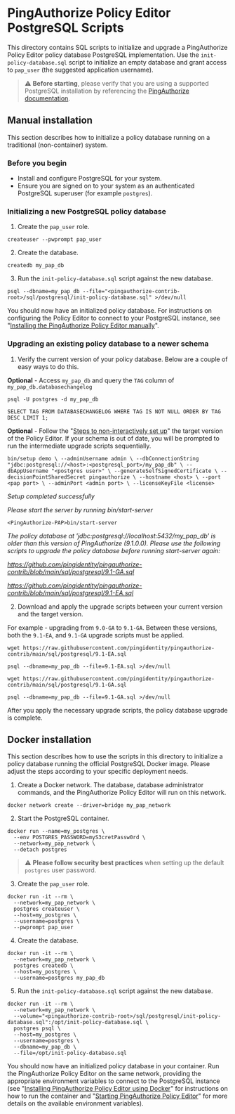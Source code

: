 # PingAuthorize Policy Editor PostgreSQL Scripts
This directory contains SQL scripts to initialize and upgrade a PingAuthorize Policy Editor policy
database PostgreSQL implementation. Use the `init-policy-database.sql` script to initialize an empty database
and grant access to `pap_user` (the suggested application username).
> :warning: **Before starting**, please verify that you are using a supported PostgreSQL installation by referencing
the [PingAuthorize documentation](https://docs.pingidentity.com/csh?Product=paz-latest&Page=home).
## Manual installation
This section describes how to initialize a policy database running on a traditional (non-container) system.

### Before you begin
* Install and configure PostgreSQL for your system.
* Ensure you are signed on to your system as an authenticated PostgreSQL superuser (for example `postgres`).

### Initializing a new PostgreSQL policy database
1. Create the `pap_user` role.
```
createuser --pwprompt pap_user
```
2. Create the database.
```
createdb my_pap_db
```
3. Run the `init-policy-database.sql` script against the new database.
```
psql --dbname=my_pap_db --file="<pingauthorize-contrib-root>/sql/postgresql/init-policy-database.sql" >/dev/null
```
You should now have an initialized policy database. For instructions on configuring the Policy Editor to connect to
your PostgreSQL instance, see "[Installing the PingAuthorize Policy Editor manually](https://docs.pingidentity.com/csh?Product=paz-latest&context=paz_install_pe_noninteractive)".

### Upgrading an existing policy database to a newer schema
1. Verify the current version of your policy database. Below are a couple of easy ways to do this.

**Optional** - Access `my_pap_db` and query the `TAG` column of `my_pap_db.databasechangelog`

`psql -U postgres -d my_pap_db`

`SELECT TAG FROM DATABASECHANGELOG WHERE TAG IS NOT NULL ORDER BY TAG DESC LIMIT 1;`

**Optional** - Follow the "[Steps to non-interactively set up](https://docs.pingidentity.com/bundle/pingauthorize-91/page/hnc1585320115289.html#hnc1585320115289)"
   the target version of the Policy Editor. If your schema is out of date, you will be prompted to run the intermediate upgrade scripts sequentially.

`bin/setup demo \
  --adminUsername admin \
  --dbConnectionString "jdbc:postgresql://<host>:<postgresql_port>/my_pap_db" \
  --dbAppUsername "<postgres user>" \
  --generateSelfSignedCertificate \
  --decisionPointSharedSecret pingauthorize \
  --hostname <host> \
  --port <pap port> \
  --adminPort <admin port> \
  --licenseKeyFile <license>`

_Setup completed successfully_

_Please start the server by running bin/start-server_

`<PingAuthorize-PAP>bin/start-server`

_The policy database at 'jdbc:postgresql://localhost:5432/my_pap_db' is older than this version of PingAuthorize (9.1.0.0). Please use the following scripts to upgrade the policy database before running start-server again:_

_https://github.com/pingidentity/pingauthorize-contrib/blob/main/sql/postgresql/9.1-GA.sql_

_https://github.com/pingidentity/pingauthorize-contrib/blob/main/sql/postgresql/9.1-EA.sql_

2. Download and apply the upgrade scripts between your current version and the target version.

For example - upgrading from `9.0-GA` to `9.1-GA`. Between these versions, both the `9.1-EA`, and `9.1-GA` upgrade scripts must be applied.

`wget https://raw.githubusercontent.com/pingidentity/pingauthorize-contrib/main/sql/postgresql/9.1-EA.sql`

`psql --dbname=my_pap_db --file=9.1-EA.sql >/dev/null`

`wget https://raw.githubusercontent.com/pingidentity/pingauthorize-contrib/main/sql/postgresql/9.1-GA.sql`

`psql --dbname=my_pap_db --file=9.1-GA.sql >/dev/null`

After you apply the necessary upgrade scripts, the policy database upgrade is complete.

## Docker installation
This section describes how to use the scripts in this directory to initialize a policy database running the official
PostgreSQL Docker image. Please adjust the steps according to your specific deployment needs.
1. Create a Docker network. The database, database administrator commands, and the PingAuthorize Policy Editor will
run on this network.
```
docker network create --driver=bridge my_pap_network
```
2. Start the PostgreSQL container.
```
docker run --name=my_postgres \
  --env POSTGRES_PASSWORD=myS3cretPassw0rd \
  --network=my_pap_network \
  --detach postgres
```
> :warning: **Please follow security best practices** when setting up the default `postgres` user password.
3. Create the `pap_user` role.
```
docker run -it --rm \
  --network=my_pap_network \
  postgres createuser \
  --host=my_postgres \
  --username=postgres \
  --pwprompt pap_user
```
4. Create the database.
```
docker run -it --rm \
  --network=my_pap_network \
  postgres createdb \
  --host=my_postgres \
  --username=postgres my_pap_db
```
5. Run the `init-policy-database.sql` script against the new database.
```
docker run -it --rm \
  --network=my_pap_network \
  --volume="<pingauthorize-contrib-root>/sql/postgresql/init-policy-database.sql":/opt/init-policy-database.sql \
  postgres psql \
  --host=my_postgres \
  --username=postgres \
  --dbname=my_pap_db \
  --file=/opt/init-policy-database.sql
```
You should now have an initialized policy database in your container. Run the PingAuthorize Policy Editor on the
same network, providing the appropriate environment variables to connect to the PostgreSQL instance 
(see "[Installing PingAuthorize Policy Editor using Docker](https://docs.pingidentity.com/csh?Product=paz-latest&context=paz_install_pe_docker)"
for instructions on how to run the container and "[Starting PingAuthorize Policy Editor](https://docs.pingidentity.com/csh?Product=paz-latest&context=paz_start_pe)"
for more details on the available environment variables).
